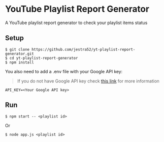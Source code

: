 # YouTube Playlist Report Generator
A YouTube playlist report generator to check your playlist items status

## Setup
```shell
$ git clone https://github.com/jestra52/yt-playlist-report-generator.git
$ cd yt-playlist-report-generator
$ npm install
```

You also need to add a .env file with your Google API key:
> If you do not have Google API key check [this link](https://support.google.com/googleapi/answer/6158862) for more information

```env
API_KEY=<Your Google API key>
```

## Run
```shell
$ npm start -- <playlist id>
```

Or

```shell
$ node app.js <playlist id>
```
